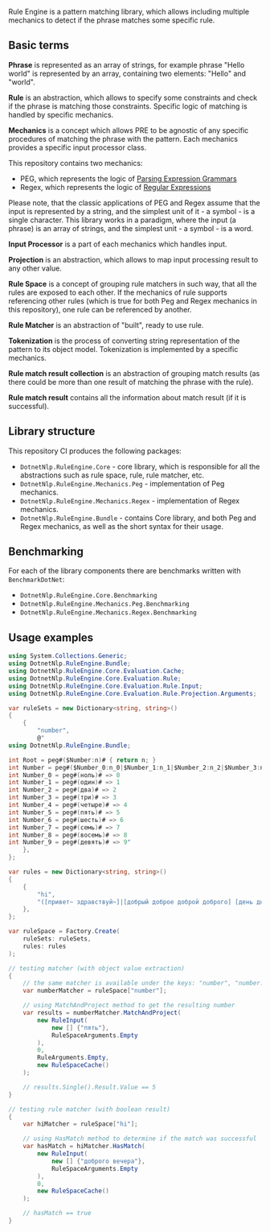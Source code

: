 Rule Engine is a pattern matching library, which allows including multiple mechanics to detect if the phrase matches some specific rule.

## Basic terms

**Phrase** is represented as an array of strings, for example phrase "Hello world" is represented by an array, containing two elements: "Hello" and "world".

**Rule** is an abstraction, which allows to specify some constraints and check if the phrase is matching those constraints. Specific logic of matching is handled by specific mechanics.

**Mechanics** is a concept which allows PRE to be agnostic of any specific procedures of matching the phrase with the pattern. Each mechanics provides a specific input processor class.

This repository contains two mechanics:
- PEG, which represents the logic of [Parsing Expression Grammars](https://en.wikipedia.org/wiki/Parsing_expression_grammar)
- Regex, which represents the logic of [Regular Expressions](https://en.wikipedia.org/wiki/Regular_expression)

Please note, that the classic applications of PEG and Regex assume that the input is represented by a string, and the simplest unit of it - a symbol - is a single character. This library works in a paradigm, where the input (a phrase) is an array of strings, and the simplest unit - a symbol - is a word.

**Input Processor** is a part of each mechanics which handles input.

**Projection** is an abstraction, which allows to map input processing result to any other value.

**Rule Space** is a concept of grouping rule matchers in such way, that all the rules are exposed to each other. If the mechanics of rule supports referencing other rules (which is true for both Peg and Regex mechanics in this repository), one rule can be referenced by another.

**Rule Matcher** is an abstraction of "built", ready to use rule.

**Tokenization** is the process of converting string representation of the pattern to its object model. Tokenization is implemented by a specific mechanics.

**Rule match result collection** is an abstraction of grouping match results (as there could be more than one result of matching the phrase with the rule).

**Rule match result** contains all the information about match result (if it is successful).

## Library structure

This repository CI produces the following packages:
- `DotnetNlp.RuleEngine.Core` - core library, which is responsible for all the abstractions such as rule space, rule, rule matcher, etc.
- `DotnetNlp.RuleEngine.Mechanics.Peg` - implementation of Peg mechanics.
- `DotnetNlp.RuleEngine.Mechanics.Regex` - implementation of Regex mechanics.
- `DotnetNlp.RuleEngine.Bundle` - contains Core library, and both Peg and Regex mechanics, as well as the short syntax for their usage.

## Benchmarking

For each of the library components there are benchmarks written with `BenchmarkDotNet`:
- `DotnetNlp.RuleEngine.Core.Benchmarking`
- `DotnetNlp.RuleEngine.Mechanics.Peg.Benchmarking`
- `DotnetNlp.RuleEngine.Mechanics.Regex.Benchmarking`

## Usage examples

```csharp
using System.Collections.Generic;
using DotnetNlp.RuleEngine.Bundle;
using DotnetNlp.RuleEngine.Core.Evaluation.Cache;
using DotnetNlp.RuleEngine.Core.Evaluation.Rule;
using DotnetNlp.RuleEngine.Core.Evaluation.Rule.Input;
using DotnetNlp.RuleEngine.Core.Evaluation.Rule.Projection.Arguments;

var ruleSets = new Dictionary<string, string>()
{
    {
        "number",
        @"
using DotnetNlp.RuleEngine.Bundle;

int Root = peg#($Number:n)# { return n; }
int Number = peg#($Number_0:n_0|$Number_1:n_1|$Number_2:n_2|$Number_3:n_3|$Number_4:n_4|$Number_5:n_5|$Number_6:n_6|$Number_7:n_7|$Number_8:n_8|$Number_9:n_9)# { return Pick.OneOf(n_0, n_1, n_2, n_3, n_4, n_5, n_6, n_7, n_8, n_9); }
int Number_0 = peg#(ноль)# => 0
int Number_1 = peg#(один)# => 1
int Number_2 = peg#(два)# => 2
int Number_3 = peg#(три)# => 3
int Number_4 = peg#(четыре)# => 4
int Number_5 = peg#(пять)# => 5
int Number_6 = peg#(шесть)# => 6
int Number_7 = peg#(семь)# => 7
int Number_8 = peg#(восемь)# => 8
int Number_9 = peg#(девять)# => 9"
    },
};

var rules = new Dictionary<string, string>()
{
    {
        "hi",
        "([привет~ здравствуй~]|[добрый доброе доброй доброго] [день дня вечер вечера утро утра ночь ночи])"
    },
};

var ruleSpace = Factory.Create(
    ruleSets: ruleSets,
    rules: rules
);

// testing matcher (with object value extraction)
{
    // the same matcher is available under the keys: "number", "number.Number", "number.Root"
    var numberMatcher = ruleSpace["number"];

    // using MatchAndProject method to get the resulting number
    var results = numberMatcher.MatchAndProject(
        new RuleInput(
            new [] {"пять"},
            RuleSpaceArguments.Empty
        ),
        0,
        RuleArguments.Empty,
        new RuleSpaceCache()
    );

    // results.Single().Result.Value == 5
}

// testing rule matcher (with boolean result)
{
    var hiMatcher = ruleSpace["hi"];

    // using HasMatch method to determine if the match was successful
    var hasMatch = hiMatcher.HasMatch(
        new RuleInput(
            new [] {"доброго вечера"},
            RuleSpaceArguments.Empty
        ),
        0,
        new RuleSpaceCache()
    );

    // hasMatch == true
}
```
